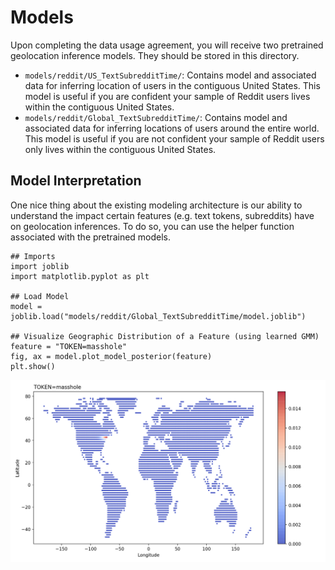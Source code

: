 # Models

Upon completing the data usage agreement, you will receive two pretrained geolocation inference models. They should be stored in this directory.

* `models/reddit/US_TextSubredditTime/`: Contains model and associated data for inferring location of users in the contiguous United States. This model is useful if you are confident your sample of Reddit users lives within the contiguous United States.
* `models/reddit/Global_TextSubredditTime/`: Contains model and associated data for inferring locations of users around the entire world. This model is useful if you are not confident your sample of Reddit users only lives within the contiguous United States.

## Model Interpretation

One nice thing about the existing modeling architecture is our ability to understand the impact certain features (e.g. text tokens, subreddits) have on geolocation inferences. To do so, you can use the helper function associated with the pretrained models.

```
## Imports
import joblib
import matplotlib.pyplot as plt

## Load Model
model = joblib.load("models/reddit/Global_TextSubredditTime/model.joblib")

## Visualize Geographic Distribution of a Feature (using learned GMM)
feature = "TOKEN=masshole"
fig, ax = model.plot_model_posterior(feature)
plt.show()
```

![GMM posterior distribution for TOKEN=masshole](../plots/masshole.png)
